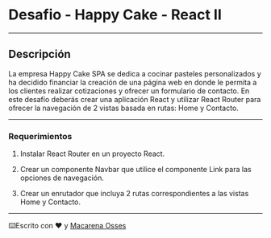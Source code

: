 # Desafio - Happy Cake - React II

---

## Descripción

La empresa Happy Cake SPA se dedica a cocinar pasteles personalizados y ha decidido financiar la creación de una página web en donde le permita a los clientes realizar cotizaciones y ofrecer un formulario de contacto.
En este desafío deberás crear una aplicación React y utilizar React Router para ofrecer la navegación de 2 vistas basada en rutas: Home y Contacto.

---

### Requerimientos

1. Instalar React Router en un proyecto React.

2. Crear un componente Navbar que utilice el componente Link para las opciones de navegación.

3. Crear un enrutador que incluya 2 rutas correspondientes a las vistas Home y Contacto.

---

⌨️Escrito con ❤️ y [Macarena Osses](https://github.com/Makaosva)
